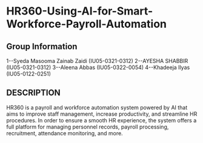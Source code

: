 # HR360-Using-AI-for-Smart-Workforce-Payroll-Automation

## Group Information
1--Syeda Masooma Zainab Zaidi (IU05-0321-0312)
2--AYESHA SHABBIR (IU05-0321-0312)
3--Aleena Abbas (IU05-0322-0054)
4--Khadeeja Ilyas (IU05-0122-0251)

## DESCRIPTION
HR360 is a payroll and workforce automation system powered by AI that aims to improve staff management, increase productivity, and streamline HR procedures. In order to ensure a smooth HR experience, the system offers a full platform for managing personnel records, payroll processing, recruitment, attendance monitoring, and more.

